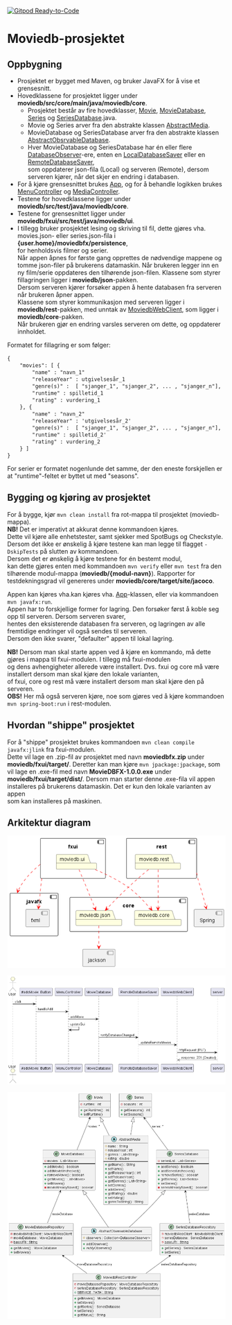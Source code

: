 [![Gitpod Ready-to-Code](https://img.shields.io/badge/Gitpod-Ready--to--Code-blue?logo=gitpod)](https://gitpod.stud.ntnu.no/#https://gitlab.stud.idi.ntnu.no/it1901/groups-2022/gr2235/gr2235/)

# Moviedb-prosjektet

## Oppbygning

- Prosjektet er bygget med Maven, og bruker JavaFX for å vise et grensesnitt.
- Hovedklassene for prosjektet ligger under **moviedb/src/core/main/java/moviedb/core**.
  - Prosjektet består av fire hovedklasser, [Movie](moviedb/core/src/main/java/moviedb/core/Movie.java), [MovieDatabase](moviedb/core/src/main/java/moviedb/core/MovieDatabase.java), [Series](moviedb/core/src/main/java/moviedb/core/Series.java) og [SeriesDatabase](moviedb/core/src/main/java/moviedb/core/SeriesDatabase.java).java.
  - Movie og Series arver fra den abstrakte klassen [AbstractMedia](moviedb/core/src/main/java/moviedb/core/AbstractMedia.java).
  - MovieDatabase og SeriesDatabase arver fra den abstrakte klassen [AbstractObsrvableDatabase](moviedb/core/src/main/java/moviedb/core/AbstractObservableDatabase.java).
  - Hver MovieDatabase og SeriesDatabase har én eller flere [DatabaseObserver](moviedb/core/src/main/java/moviedb/core/DatabaseObserver.java)-ere, enten en [LocalDatabaseSaver](moviedb/core/src/main/java/moviedb/core/LocalDatabaseSaver.java) eller en [RemoteDatabaseSaver](moviedb/core/src/main/java/moviedb/core/RemoteDatabaseSaver.java),  
    som oppdaterer json-fila (Local) og serveren (Remote), dersom serveren kjører, når det skjer en endring i databasen.
- For å kjøre grensesnittet brukes [App](moviedb/fxui/src/main/java/moviedb/ui/App.java), og for å behandle logikken brukes [MenuController](moviedb/fxui/src/main/java/moviedb/ui/MenuController.java) og [MediaController](moviedb/fxui/src/main/java/moviedb/ui/MediaController.java).
- Testene for hovedklassene ligger under **moviedb/src/test/java/moviedb/core**.
- Testene for grensesnittet ligger under **moviedb/fxui/src/test/java/moviedb/ui**.
- I tillegg bruker prosjektet lesing og skriving til fil, dette gjøres vha. movies.json- eller series.json-fila i **{user.home}/moviedbfx/persistence**,  
  for henholdsvis filmer og serier.  
  Når appen åpnes for første gang opprettes de nødvendige mappene og tomme json-filer på brukerens datamaskin.
  Når brukeren legger inn en ny film/serie oppdateres den tilhørende json-filen.
  Klassene som styrer fillagringen ligger i **moviedb/json**-pakken.  
  Dersom serveren kjører forsøker appen å hente databasen fra serveren når brukeren åpner appen.  
  Klassene som styrer kommunikasjon med serveren ligger i **moviedb/rest**-pakken, med unntak av [MoviedbWebClient](moviedb/core/src/main/java/moviedb/core/MoviedbWebClient.java), som ligger i **moviedb/core**-pakken.  
  Når brukeren gjør en endring varsles serveren om dette, og oppdaterer innholdet.


Formatet for fillagring er som følger:

<pre><code>{  
    "movies": [ {  
        "name" : "navn_1"  
        "releaseYear" : utgivelsesår_1  
        "genre(s)" :  [ "sjanger_1", "sjanger_2", ... , "sjanger_n"],  
        "runtime" : spilletid_1  
        "rating" : vurdering_1
    }, {  
        "name" : "navn_2"  
        "releaseYear" : 'utgivelsesår_2'  
        "genre(s)" :  [ "sjanger_1", "sjanger_2", ... , "sjanger_n"],  
        "runtime" : spilletid_2' 
        "rating" : vurdering_2
    } ]
}</code></pre>

For serier er formatet nogenlunde det samme, der den eneste forskjellen er at "runtime"-feltet er byttet ut med "seasons".

## Bygging og kjøring av prosjektet

For å bygge, kjør `mvn clean install` fra rot-mappa til prosjektet (moviedb-mappa).  
**NB!** Det er imperativt at akkurat denne kommandoen kjøres.  
Dette vil kjøre alle enhetstester, samt sjekker med SpotBugs og Checkstyle.
Dersom det ikke er ønskelig å kjøre testene kan man legge til flagget `-DskipTests` på slutten av kommandoen.  
Dersom det er ønskelig å kjøre testene for én bestemt modul,  
kan dette gjøres enten med kommandoen `mvn verify` eller `mvn test` fra den tilhørende modul-mappa (**moviedb/{modul-navn}**). 
Rapporter for testdekningsgrad vil genereres under **moviedb/core/target/site/jacoco**.

Appen kan kjøres vha.kan kjøres vha. [App](moviedb/fxui/src/main/java/moviedb/ui/App.java)-klassen, eller via kommandoen `mvn javafx:run`.  
Appen har to forskjellige former for lagring. Den forsøker først å koble seg opp til serveren. Dersom serveren svarer,  
hentes den eksisterende databasen fra serveren, og lagringen av alle fremtidige endringer vil også sendes til serveren.  
Dersom den ikke svarer, "defaulter" appen til lokal lagring.

**NB!** Dersom man skal starte appen ved å kjøre en kommando, må dette gjøres i mappa til fxui-modulen. I tillegg må fxui-modulen  
og dens avhengigheter allerede være installert. Dvs. fxui og core må være installert dersom man skal kjøre den lokale varianten,  
of fxui, core og rest må være installert dersom man skal kjøre den på serveren.  
**OBS!** Her må også serveren kjøre, noe som gjøres ved å kjøre kommandoen `mvn spring-boot:run` i rest-modulen.

## Hvordan "shippe" prosjektet

For å "shippe" prosjektet brukes kommandoen `mvn clean compile javafx:jlink` fra fxui-modulen.  
Dette vil lage en .zip-fil av prosjektet med navn **moviedbfx.zip** under **moviedb/fxui/target/**.
Deretter kan man kjøre `mvn jpackage:jpackage`, som vil lage en .exe-fil med navn **MovieDBFX-1.0.0.exe** under **moviedb/fxui/target/dist/**.
Dersom man starter denne .exe-fila vil appen installeres på brukerens datamaskin. Det er kun den lokale varianten av appen  
som kan installeres på maskinen. 


## Arkitektur diagram

![Package-diagram](PUMLdiagrams/package-diagram/package-diagram.png)

![Sequence-diagram](PUMLdiagrams/sequence-diagram/sequence-diagram.png)

![Class-diagram](PUMLdiagrams/class-diagram/class-diagram.png)
